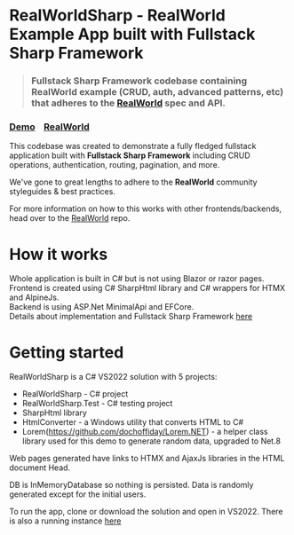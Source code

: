 # RealWorldSharp - RealWorld Example App built with Fullstack Sharp Framework 

> ### Fullstack Sharp Framework codebase containing RealWorld example (CRUD, auth, advanced patterns, etc) that adheres to the [RealWorld](https://github.com/gothinkster/realworld) spec and API.


### [Demo](https://realworldsharp-a3fqa4fqffehfnh8.canadacentral-01.azurewebsites.net/)&nbsp;&nbsp;&nbsp;&nbsp;[RealWorld](https://github.com/gothinkster/realworld)

This codebase was created to demonstrate a fully fledged fullstack application built with **Fullstack Sharp Framework** including CRUD operations, authentication, routing, pagination, and more.

We've gone to great lengths to adhere to the **RealWorld** community styleguides & best practices.

For more information on how to this works with other frontends/backends, head over to the [RealWorld](https://github.com/gothinkster/realworld) repo.


# How it works

Whole application is built in C# but is not using Blazor or razor pages.  
Frontend is created using C# SharpHtml library and C# wrappers for HTMX and AlpineJs.  
Backend is using ASP.Net MinimalApi and EFCore.  
Details about implementation and Fullstack Sharp Framework [here](https://github.com/langdiana/Fullstack-Sharp-Framework/blob/main/RealWorldSharp/readme.md) 

# Getting started

RealWorldSharp is a C# VS2022 solution with 5 projects:
- RealWorldSharp - C# project
- RealWorldSharp.Test - C# testing project
- SharpHtml library
- HtmlConverter - a Windows utility that converts HTML to C#
- Lorem(https://github.com/dochoffiday/Lorem.NET) - a helper class library used for this demo to generate random data, upgraded to Net.8

Web pages generated have links to HTMX and AjaxJs libraries in the HTML document Head.

DB is InMemoryDatabase so nothing is persisted. Data is randomly generated except for the initial users.

To run the app, clone or download the solution and open in VS2022.
There is also a running instance [here](https://realworldsharp-a3fqa4fqffehfnh8.canadacentral-01.azurewebsites.net/)

